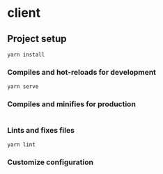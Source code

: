 # client

## Project setup
```
yarn install
```

### Compiles and hot-reloads for development
```
yarn serve
```

### Compiles and minifies for production
```
```

### Lints and fixes files
```
yarn lint
```

### Customize configuration
